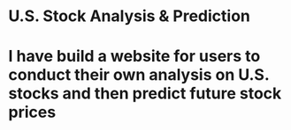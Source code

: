 # U.S. Stock Analysis & Prediction
# I have build a website for users to conduct their own analysis on U.S. stocks and then predict future stock prices
